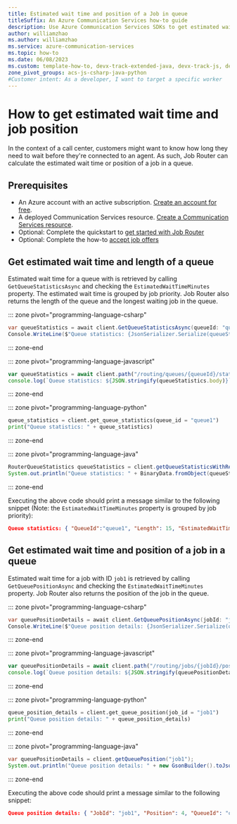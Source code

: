 ```yaml
---
title: Estimated wait time and position of a Job in queue
titleSuffix: An Azure Communication Services how-to guide
description: Use Azure Communication Services SDKs to get estimated wait time and position for a job in a queue
author: williamzhao
ms.author: williamzhao
ms.service: azure-communication-services
ms.topic: how-to 
ms.date: 06/08/2023
ms.custom: template-how-to, devx-track-extended-java, devx-track-js, devx-track-python
zone_pivot_groups: acs-js-csharp-java-python
#Customer intent: As a developer, I want to target a specific worker
---
```


# How to get estimated wait time and job position

In the context of a call center, customers might want to know how long they need to wait before they're connected to an agent. As such, Job Router can calculate the estimated wait time or position of a job in a queue.

## Prerequisites

- An Azure account with an active subscription. [Create an account for free](https://azure.microsoft.com/free/?WT.mc_id=A261C142F).
- A deployed Communication Services resource. [Create a Communication Services resource](../../quickstarts/create-communication-resource.md).
- Optional: Complete the quickstart to [get started with Job Router](../../quickstarts/router/get-started-router.md)
- Optional: Complete the how-to [accept job offers](../../how-tos/router-sdk/accept-decline-offer.md)

## Get estimated wait time and length of a queue

Estimated wait time for a queue with is retrieved by calling `GetQueueStatisticsAsync` and checking the `EstimatedWaitTimeMinutes` property. The estimated wait time is grouped by job priority. Job Router also returns the length of the queue and the longest waiting job in the queue.

::: zone pivot="programming-language-csharp"

```csharp
var queueStatistics = await client.GetQueueStatisticsAsync(queueId: "queue1");
Console.WriteLine($"Queue statistics: {JsonSerializer.Serialize(queueStatistics.Value)}");
```

::: zone-end

::: zone pivot="programming-language-javascript"

```typescript
var queueStatistics = await client.path("/routing/queues/{queueId}/statistics", "queue-1").get();
console.log(`Queue statistics: ${JSON.stringify(queueStatistics.body)}`);
```

::: zone-end

::: zone pivot="programming-language-python"

```python
queue_statistics = client.get_queue_statistics(queue_id = "queue1")
print("Queue statistics: " + queue_statistics)
```

::: zone-end

::: zone pivot="programming-language-java"

```java
RouterQueueStatistics queueStatistics = client.getQueueStatisticsWithResponse("queue1").getValue();
System.out.println("Queue statistics: " + BinaryData.fromObject(queueStatistics).toString());
```

::: zone-end

Executing the above code should print a message similar to the following snippet (Note: the `EstimatedWaitTimeMinutes` property is grouped by job priority):

```json
Queue statistics: { "QueueId":"queue1", "Length": 15, "EstimatedWaitTimeMinutes": { "1": 10 }, "LongestJobWaitTimeMinutes": 4.724 }
```

## Get estimated wait time and position of a job in a queue

Estimated wait time for a job with ID `job1` is retrieved by calling `GetQueuePositionAsync` and checking the `EstimatedWaitTimeMinutes` property.  Job Router also returns the position of the job in the queue.

::: zone pivot="programming-language-csharp"

```csharp
var queuePositionDetails = await client.GetQueuePositionAsync(jobId: "job1");
Console.WriteLine($"Queue position details: {JsonSerializer.Serialize(queuePositionDetails.Value)}");
```

::: zone-end

::: zone pivot="programming-language-javascript"

```typescript
var queuePositionDetails = await client.path("/routing/jobs/{jobId}/position", "job1").get();
console.log(`Queue position details: ${JSON.stringify(queuePositionDetails.body)}`);
```

::: zone-end

::: zone pivot="programming-language-python"

```python
queue_position_details = client.get_queue_position(job_id = "job1")
print("Queue position details: " + queue_position_details)
```

::: zone-end

::: zone pivot="programming-language-java"

```java
var queuePositionDetails = client.getQueuePosition("job1");
System.out.println("Queue position details: " + new GsonBuilder().toJson(queuePositionDetails));
```

::: zone-end

Executing the above code should print a message similar to the following snippet:

```json
Queue position details: { "JobId": "job1", "Position": 4, "QueueId": "queue1", "QueueLength":15, "EstimatedWaitTimeMinutes": 5 }
```
